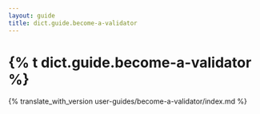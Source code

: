 ```yaml
---
layout: guide
title: dict.guide.become-a-validator
---
```


# {% t dict.guide.become-a-validator %}

{% translate_with_version user-guides/become-a-validator/index.md %}
